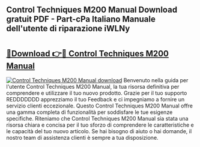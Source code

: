 ## Control Techniques M200 Manual Download gratuit PDF - Part-cPa Italiano Manuale dell'utente di riparazione iWLNy

# <h2><a href="http://dfdcz1d.blite.top/?on=Control+Techniques+M200+Manual">🔗Download 👉🔴 Control Techniques M200 Manual</a></h2>

[![Control Techniques M200 Manual download](https://i.imgur.com/lujVjoI.png)](http://dfdcz1d.blite.top/?on=Control+Techniques+M200+Manual)
Benvenuto nella guida per l'utente Control Techniques M200 Manual, la tua risorsa definitiva per comprendere e utilizzare il tuo nuovo prodotto. Grazie per il tuo supporto REDDDDDDD apprezziamo il tuo Feedback e ci impegniamo a fornire un servizio clienti eccezionale. Questo Control Techniques M200 Manual offre una gamma completa di funzionalità per soddisfare le tue esigenze specifiche. Riteniamo che Control Techniques M200 Manual sia stata una risorsa chiara e concisa per il tuo sforzo di comprendere le caratteristiche e le capacità del tuo nuovo articolo. Se hai bisogno di aiuto o hai domande, il nostro team di assistenza clienti è sempre a tua disposizione.
